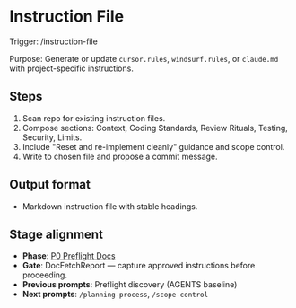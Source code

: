 # Instruction File

Trigger: /instruction-file

Purpose: Generate or update `cursor.rules`, `windsurf.rules`, or `claude.md` with project-specific instructions.

## Steps

1. Scan repo for existing instruction files.
2. Compose sections: Context, Coding Standards, Review Rituals, Testing, Security, Limits.
3. Include "Reset and re-implement cleanly" guidance and scope control.
4. Write to chosen file and propose a commit message.

## Output format

- Markdown instruction file with stable headings.

## Stage alignment

- **Phase**: [P0 Preflight Docs](WORKFLOW.md#p0-preflight-docs-blocking)
- **Gate**: DocFetchReport — capture approved instructions before proceeding.
- **Previous prompts**: Preflight discovery (AGENTS baseline)
- **Next prompts**: `/planning-process`, `/scope-control`
